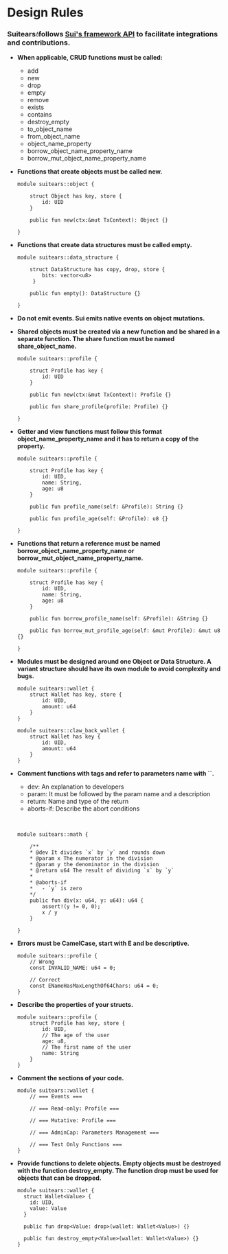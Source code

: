 # Design Rules

### Suitears💧follows [Sui's framework API](https://github.com/MystenLabs/sui/tree/main/crates/sui-framework/packages/sui-framework) to facilitate integrations and contributions.

- **When applicable, CRUD functions must be called:**

  - add
  - new
  - drop
  - empty
  - remove
  - exists
  - contains
  - destroy_empty
  - to_object_name
  - from_object_name
  - object_name_property
  - borrow_object_name_property_name
  - borrow_mut_object_name_property_name

- **Functions that create objects must be called new.**

  ```Move
  module suitears::object {

      struct Object has key, store {
          id: UID
      }

      public fun new(ctx:&mut TxContext): Object {}

  }
  ```

- **Functions that create data structures must be called empty.**

  ```Move
  module suitears::data_structure {

      struct DataStructure has copy, drop, store {
          bits: vector<u8>
       }

      public fun empty(): DataStructure {}

  }
  ```

- **Do not emit events. Sui emits native events on object mutations.**

- **Shared objects must be created via a new function and be shared in a separate function. The share function must be named share_object_name.**

  ```Move
  module suitears::profile {

      struct Profile has key {
          id: UID
      }

      public fun new(ctx:&mut TxContext): Profile {}

      public fun share_profile(profile: Profile) {}

  }
  ```

- **Getter and view functions must follow this format object_name_property_name and it has to return a copy of the property.**

  ```Move
  module suitears::profile {

      struct Profile has key {
          id: UID,
          name: String,
          age: u8
      }

      public fun profile_name(self: &Profile): String {}

      public fun profile_age(self: &Profile): u8 {}

  }
  ```

- **Functions that return a reference must be named borrow_object_name_property_name or borrow_mut_object_name_property_name.**

  ```Move
  module suitears::profile {

      struct Profile has key {
          id: UID,
          name: String,
          age: u8
      }

      public fun borrow_profile_name(self: &Profile): &String {}

      public fun borrow_mut_profile_age(self: &mut Profile): &mut u8 {}

  }
  ```

- **Modules must be designed around one Object or Data Structure. A variant structure should have its own module to avoid complexity and bugs.**

  ```Move
  module suitears::wallet {
      struct Wallet has key, store {
          id: UID,
          amount: u64
      }
  }

  module suitears::claw_back_wallet {
      struct Wallet has key {
          id: UID,
          amount: u64
      }
  }
  ```

- **Comment functions with tags and refer to parameters name with ``.**

  - dev: An explanation to developers
  - param: It must be followed by the param name and a description
  - return: Name and type of the return
  - aborts-if: Describe the abort conditions

  &nbsp;

  ```Move
  module suitears::math {

      /**
      * @dev It divides `x` by `y` and rounds down
      * @param x The numerator in the division
      * @param y the denominator in the division
      * @return u64 The result of dividing `x` by `y`
      *
      * @aborts-if
      *   - `y` is zero
      */
      public fun div(x: u64, y: u64): u64 {
          assert!(y != 0, 0);
          x / y
      }

  }
  ```

- **Errors must be CamelCase, start with E and be descriptive.**

  ```Move
  module suitears::profile {
      // Wrong
      const INVALID_NAME: u64 = 0;

      // Correct
      const ENameHasMaxLengthOf64Chars: u64 = 0;
  }
  ```

- **Describe the properties of your structs.**

  ```Move
  module suitears::profile {
      struct Profile has key, store {
          id: UID,
          // The age of the user
          age: u8,
          // The first name of the user
          name: String
      }
  }
  ```

- **Comment the sections of your code.**

  ```Move
  module suitears::wallet {
      // === Events ===

      // === Read-only: Profile ===

      // === Mutative: Profile ===

      // === AdminCap: Parameters Management ===

      // === Test Only Functions ===
  }
  ```

- **Provide functions to delete objects. Empty objects must be destroyed with the function destroy_empty. The function drop must be used for objects that can be dropped.**

  ```Move
  module suitears::wallet {
    struct Wallet<Value> {
      id: UID,
      value: Value
    }

    public fun drop<Value: drop>(wallet: Wallet<Value>) {}

    public fun destroy_empty<Value>(wallet: Wallet<Value>) {}
  }
  ```
